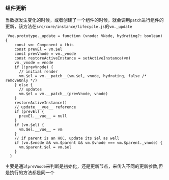 ### 组件更新
当数据发生变化的时候，或者创建了一个组件的时候，就会调用`patch`进行组件的更新，该方法在`src/core/instance/lifecycle.js`的`vm._update`

```
 Vue.prototype._update = function (vnode: VNode, hydrating?: boolean) {
    const vm: Component = this
    const prevEl = vm.$el
    const prevVnode = vm._vnode
    const restoreActiveInstance = setActiveInstance(vm)
    vm._vnode = vnode
    if (!prevVnode) {
      // initial render
      vm.$el = vm.__patch__(vm.$el, vnode, hydrating, false /* removeOnly */)
    } else {
      // updates
      vm.$el = vm.__patch__(prevVnode, vnode)
    }
    restoreActiveInstance()
    // update __vue__ reference
    if (prevEl) {
      prevEl.__vue__ = null
    }
    if (vm.$el) {
      vm.$el.__vue__ = vm
    }
    // if parent is an HOC, update its $el as well
    if (vm.$vnode && vm.$parent && vm.$vnode === vm.$parent._vnode) {
      vm.$parent.$el = vm.$el
    }
  }
```
主要是通过`preVnode`来判断是初始化，还是更新节点，来传入不同的更新参数,但是执行的方法都是同一个